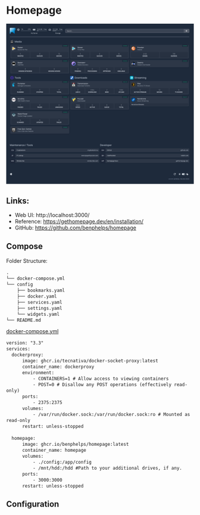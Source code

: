 # Homepage

![homepage](/_assets/homepage.png)

## Links:
- Web UI: http://localhost:3000/
- Reference: https://gethomepage.dev/en/installation/
- GitHub: https://github.com/benphelps/homepage
## Compose
Folder Structure:
```
.
└── docker-compose.yml
└── config
    ├── bookmarks.yaml
    ├── docker.yaml
    ├── services.yaml
    ├── settings.yaml
    └── widgets.yaml
└── README.md
```

[docker-compose.yml]()
```
version: "3.3"
services:
  dockerproxy:
      image: ghcr.io/tecnativa/docker-socket-proxy:latest
      container_name: dockerproxy
      environment:
          - CONTAINERS=1 # Allow access to viewing containers
          - POST=0 # Disallow any POST operations (effectively read-only)
      ports:
          - 2375:2375
      volumes:
          - /var/run/docker.sock:/var/run/docker.sock:ro # Mounted as read-only
      restart: unless-stopped

  homepage:
      image: ghcr.io/benphelps/homepage:latest
      container_name: homepage
      volumes:
          - ./config:/app/config
          - /mnt/hdd:/hdd #Path to your additional drives, if any.
      ports:
          - 3000:3000
      restart: unless-stopped
```

## Configuration


